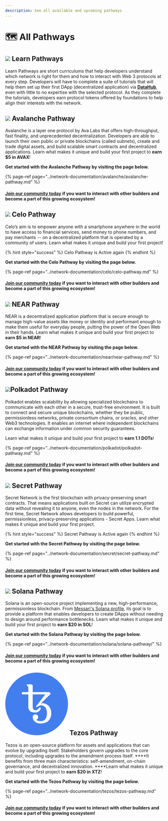 ```yaml
---
description: See all available and upcoming pathways
---
```


# 🗺 All Pathways

## ![](../.gitbook/assets/vhhp1wl4_400x400-1-.jpg) Learn Pathways

Learn Pathways are short curriculums that help developers understand which network is right for them and how to interact with Web 3 protocols at every step. Developers will have to complete a suite of tutorials that will help them set up their first DApp \(decentralized application\) via [**DataHub**](https://datahub.figment.io/sign_up), even with little to no expertise with the selected protocol. As they complete the tutorials, developers earn protocol tokens offered by foundations to help align their interests with the network. 

## ![](../.gitbook/assets/avalanche_token_round-300x300.png) Avalanche Pathway

Avalanche is a layer one protocol by Ava Labs that offers high-throughput, fast finality, and unprecedented decentralization. Developers are able to launch their own public or private blockchains \(called subnets\), create and trade digital assets, and build scalable smart contracts and decentralized applications. Learn what makes it unique and build your first project to **earn $5 in AVAX**!

**Get started with the Avalanche Pathway by visiting the page below.** 

{% page-ref page="../network-documentation/avalanche/avalanche-pathway.md" %}

#### [Join our community today](https://discord.gg/fszyM7K) if you want to interact with other builders and become a part of this growing ecosystem! 

## ![](../.gitbook/assets/37552875%20%282%29%20%282%29%20%282%29%20%282%29%20%282%29%20%282%29%20%282%29%20%282%29%20%282%29%20%282%29%20%282%29%20%282%29%20%282%29%20%281%29.png) Celo Pathway

Celo’s aim is to empower anyone with a smartphone anywhere in the world to have access to financial services, send money to phone numbers, and pay merchants -- on a decentralized platform that is operated by a community of users. Learn what makes it unique and build your first project! 

{% hint style="success" %}
Celo Pathway is Active again
{% endhint %}

**Get started with the Celo Pathway by visiting the page below.** 

{% page-ref page="../network-documentation/celo/celo-pathway.md" %}

#### [Join our community today](https://discord.gg/fszyM7K) if you want to interact with other builders and become a part of this growing ecosystem! 

## ![](../.gitbook/assets/tnear_icon_1.png) NEAR Pathway 

NEAR is a decentralized application platform that is secure enough to manage high-value assets like money or identity and performant enough to make them useful for everyday people, putting the power of the Open Web in their hands. Learn what makes it unique and build your first project to **earn $5 in NEAR**!

**Get started with the NEAR Pathway by visiting the page below.** 

{% page-ref page="../network-documentation/near/near-pathway.md" %}

#### [Join our community today](https://discord.gg/fszyM7K) if you want to interact with other builders and become a part of this growing ecosystem! 

## ![](../.gitbook/assets/4129.png)Polkadot Pathway

Polkadot enables scalability by allowing specialized blockchains to communicate with each other in a secure, trust-free environment. It is built to connect and secure unique blockchains, whether they be public, permissionless networks, private consortium chains, or oracles, and other Web3 technologies. It enables an internet where independent blockchains can exchange information under common security guarantees.

Learn what makes it unique and build your first project to **earn 1.1 DOTs**!

{% page-ref page="../network-documentation/polkadot/polkadot-pathway.md" %}

#### [Join our community today](https://discord.gg/fszyM7K) if you want to interact with other builders and become a part of this growing ecosystem! 

## ![](../.gitbook/assets/logo1.png) Secret Pathway

Secret Network is the first blockchain with privacy-preserving smart contracts. That means applications built on Secret can utilize encrypted data without revealing it to anyone, even the nodes in the network. For the first time, Secret Network allows developers to build powerful, permissionless, privacy-preserving applications - Secret Apps. Learn what makes it unique and build your first project.

{% hint style="success" %}
Secret Pathway is Active again
{% endhint %}

**Get started with the Secret Pathway by visiting the page below.** 

{% page-ref page="../network-documentation/secret/secret-pathway.md" %}

#### [Join our community today](https://discord.gg/fszyM7K) if you want to interact with other builders and become a part of this growing ecosystem! 

## ![](https://firebasestorage.googleapis.com/v0/b/gitbook-28427.appspot.com/o/assets%2F-MIVL6JKxnpiaciltfue%2F-Mc7lO7pzgced15e8VAT%2F-Mc7oUrVGuPMh2VaczUw%2Fsolana.png?alt=media&token=899b8cc1-d310-46ee-947a-c4c818c337ac) Solana Pathway <a id="solana-pathway"></a>

Solana is an open-source project implementing a new, high-performance, permissionless blockchain. From [Messari's Solana profile](https://messari.io/asset/solana/profile), its goal is to provide a platform that enables developers to create DApps without needing to design around performance bottlenecks. Learn what makes it unique and build your first project to **earn $20 in SOL**!

**Get started with the Solana Pathway by visiting the page below.** 

{% page-ref page="../network-documentation/solana/solana-pathway/" %}

#### [Join our community today](https://discord.gg/fszyM7K) if you want to interact with other builders and become a part of this growing ecosystem! 

## ![](../.gitbook/assets/2011%20%282%29%20%283%29%20%281%29.png) Tezos Pathway 

Tezos is an open-source platform for assets and applications that can evolve by upgrading itself. Stakeholders govern upgrades to the core protocol, including upgrades to the amendment process itself. ****It benefits from three main characteristics: self-amendment, on-chain governance, and decentralized innovation. ****Learn what makes it unique and build your first project to **earn $20 in XTZ**!

**Get started with the Tezos Pathway by visiting the page below.** 

{% page-ref page="../network-documentation/tezos/tezos-pathway.md" %}

#### [Join our community today](https://discord.gg/fszyM7K) if you want to interact with other builders and become a part of this growing ecosystem! 

